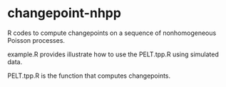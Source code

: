 # changepoint-nhpp

R codes to compute changepoints on a sequence of nonhomogeneous Poisson processes.

example.R provides illustrate how to use the PELT.tpp.R using simulated data. 

PELT.tpp.R is the function that computes changepoints.
